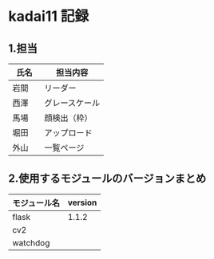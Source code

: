 # kadai11 記録

## 1.担当

| 氏名           | 担当内容    | 
| -------------- | ----------- | 
| 岩間　     | リーダー      |
| 西澤　     | グレースケール      |
| 馬場     | 顔検出（枠）      |
| 堀田     | アップロード      |
| 外山     | 一覧ページ      |

## 2.使用するモジュールのバージョンまとめ

| モジュール名           | version    | 
| -------------- | ----------- | 
| flask　     |  1.1.2  |
| cv2　     |     |
| watchdog     |  |